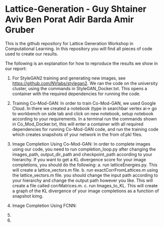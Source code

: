 # Lattice-Generation - Guy Shtainer Aviv Ben Porat Adir Barda Amir Gruber

This is the github repository for Lattice Generation Workshop in Computational Learning.
In this repository you will find all pieces of code used to create our results.

The following is an explanation for how to reproduce the results we show in our report:

1) For StyleGAN2 training and generating new images, see https://github.com/NVlabs/stylegan2. We ran the code on the 
   university cluster, using the commands in StyleGAN_Docker.txt. This opens a container with the required dependencies for 
   running the code.
2) Training Co-Mod-GAN:
   In order to train Co-Mod-GAN, we used Google Cloud. In there we created a notebook (type in searchbar vertex ai-> go to workbench on side 
   tab and click on new notebook, setup notebook according to your requirements. In a terminal run the commands shown in Co_Mod_Docker.txt, this will 
   enter a container with all required dependencies for running Co-Mod-GAN code, and run the training code which creates snapshots of your 
   network in the from of.pkl files.
   
3) Image Completion Using Co-Mod-GAN:
   In order to complete images using our code, you need to run completion_loop.py after changing the images_path, output_dir_path and 
   checkpoint_path according to your hierarchy.
   If you want to get a KL divergence score for your image completions, you should do the following:
   a. run latticeEnergies.py. This will create a lattice_vectors.m file.
   b. run exactCorrFromLattices.m using the lattice_vectors.m file. you should change the input path according to your hierarchy and change the 
      output path however you like. This will create a file called corrMatrices.m.
   c. run Images_to_KL. This will create a graph of the KL divergence of your image completions as a function of snapshot kimg.
   
4) Image Completion Using FCNN:
5) 
6) 
